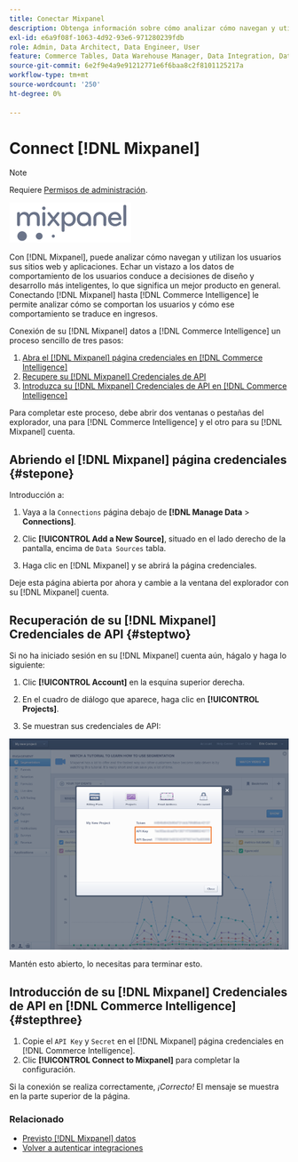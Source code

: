 ```yaml
---
title: Conectar Mixpanel
description: Obtenga información sobre cómo analizar cómo navegan y utilizan los usuarios sus sitios web y aplicaciones.
exl-id: e6a9f08f-1063-4d92-93e6-971280239fdb
role: Admin, Data Architect, Data Engineer, User
feature: Commerce Tables, Data Warehouse Manager, Data Integration, Data Import/Export
source-git-commit: 6e2f9e4a9e91212771e6f6baa8c2f8101125217a
workflow-type: tm+mt
source-wordcount: '250'
ht-degree: 0%

---
```


# Connect [!DNL Mixpanel]

>[!NOTE]
>
>Requiere [Permisos de administración](../../../administrator/user-management/user-management.md).

![](../../../assets/Mixpanel_logo.png)

Con [!DNL Mixpanel], puede analizar cómo navegan y utilizan los usuarios sus sitios web y aplicaciones. Echar un vistazo a los datos de comportamiento de los usuarios conduce a decisiones de diseño y desarrollo más inteligentes, lo que significa un mejor producto en general. Conectando [!DNL Mixpanel] hasta [!DNL Commerce Intelligence] le permite analizar cómo se comportan los usuarios y cómo ese comportamiento se traduce en ingresos.

Conexión de su [!DNL Mixpanel] datos a [!DNL Commerce Intelligence] un proceso sencillo de tres pasos:

1. [Abra el [!DNL Mixpanel] página credenciales en [!DNL Commerce Intelligence]](#stepone)
1. [Recupere su [!DNL Mixpanel] Credenciales de API](#steptwo)
1. [Introduzca su [!DNL Mixpanel] Credenciales de API en [!DNL Commerce Intelligence]](#stepthree)

Para completar este proceso, debe abrir dos ventanas o pestañas del explorador, una para [!DNL Commerce Intelligence] y el otro para su [!DNL Mixpanel] cuenta.

## Abriendo el [!DNL Mixpanel] página credenciales {#stepone}

Introducción a:

1. Vaya a la `Connections` página debajo de **[!DNL Manage Data** > **Connections]**.

1. Clic **[!UICONTROL Add a New Source]**, situado en el lado derecho de la pantalla, encima de `Data Sources` tabla.

1. Haga clic en [!DNL Mixpanel] y se abrirá la página credenciales.

Deje esta página abierta por ahora y cambie a la ventana del explorador con su [!DNL Mixpanel] cuenta.

## Recuperación de su [!DNL Mixpanel] Credenciales de API {#steptwo}

Si no ha iniciado sesión en su [!DNL Mixpanel] cuenta aún, hágalo y haga lo siguiente:

1. Clic **[!UICONTROL Account]** en la esquina superior derecha.

1. En el cuadro de diálogo que aparece, haga clic en **[!UICONTROL Projects]**.

1. Se muestran sus credenciales de API:

![Recuperando credenciales de API de Mixpanel](../../../assets/Mixpanel_API_creds.png)

Mantén esto abierto, lo necesitas para terminar esto.

## Introducción de su [!DNL Mixpanel] Credenciales de API en [!DNL Commerce Intelligence] {#stepthree}

1. Copie el `API Key` y `Secret` en el [!DNL Mixpanel] página credenciales en [!DNL Commerce Intelligence].
1. Clic **[!UICONTROL Connect to Mixpanel]** para completar la configuración.

Si la conexión se realiza correctamente, _¡Correcto!_ El mensaje se muestra en la parte superior de la página.

### Relacionado

* [Previsto [!DNL Mixpanel] datos](../integrations/mixpanel-data.md)
* [Volver a autenticar integraciones](https://experienceleague.adobe.com/docs/commerce-knowledge-base/kb/how-to/mbi-reauthenticating-integrations.html)

